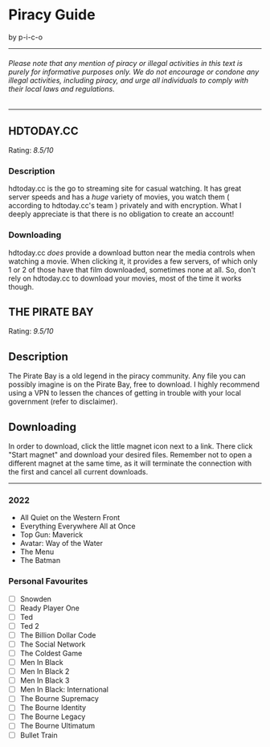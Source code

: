 # Piracy Guide
by p-i-c-o

---
###### Please note that any mention of piracy or illegal activities in this text is purely for informative purposes only. We do not encourage or condone any illegal activities, including piracy, and urge all individuals to comply with their local laws and regulations.
---
## HDTODAY.CC
Rating: _8.5/10_

### Description
hdtoday.cc is the go to streaming site for casual watching.
It has great server speeds and has a _huge_ variety of movies, you watch them ( according to hdtoday.cc's team ) privately and with encryption. What I deeply appreciate is that there is no obligation to create an account!

### Downloading
hdtoday.cc _does_ provide a download button near the media controls when watching a movie. When clicking it, it provides a few servers, of which only 1 or 2 of those have that film downloaded, sometimes none at all. So, don't rely on hdtoday.cc to download your movies, most of the time it works though.

## THE PIRATE BAY
Rating: _9.5/10_

## Description
The Pirate Bay is a old legend in the piracy community. Any file you can possibly imagine is on the Pirate Bay, free to download. I highly recommend using a VPN to lessen the chances of getting in trouble with your local government (refer to disclaimer).

## Downloading
In order to download, click the little magnet icon next to a link. There click "Start magnet" and download your desired files. Remember not to open a different magnet at the same time, as it will terminate the connection with the first and cancel all current downloads.

---

### 2022
- All Quiet on the Western Front
- Everything Everywhere All at Once
- Top Gun: Maverick
- Avatar: Way of the Water
- The Menu
- The Batman

### Personal Favourites
- [ ] Snowden
- [ ] Ready Player One
- [ ] Ted
- [ ] Ted 2
- [ ] The Billion Dollar Code
- [ ] The Social Network
- [ ] The Coldest Game
- [ ] Men In Black
- [ ] Men In Black 2
- [ ] Men In Black 3
- [ ] Men In Black: International
- [ ] The Bourne Supremacy
- [ ] The Bourne Identity
- [ ] The Bourne Legacy
- [ ] The Bourne Ultimatum
- [ ] Bullet Train